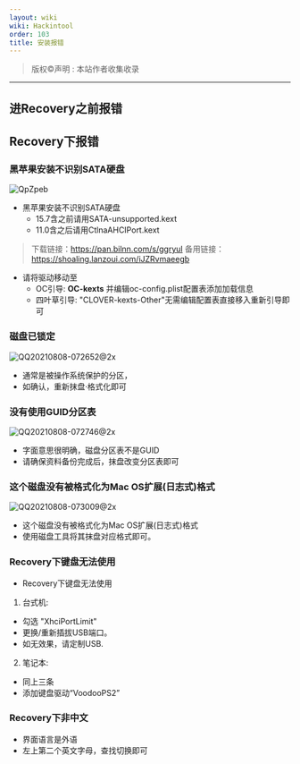 ```yaml
---
layout: wiki
wiki: Hackintool
order: 103
title: 安装报错
---
```



> 版权©️声明 : 本站作者收集收录

------------
## 进Recovery之前报错
### 
## Recovery下报错
### 黑苹果安装不识别SATA硬盘
![QpZpeb](https://cdn.jsdelivr.net/gh/muzishaoxing/Picture@main/uPic/QpZpeb.jpg)
- 黑苹果安装不识别SATA硬盘
  - 15.7含之前请用SATA-unsupported.kext
  - 11.0含之后请用CtlnaAHCIPort.kext
> 下载链接：https://pan.bilnn.com/s/ggryul
> 备用链接：https://shoaling.lanzoui.com/iJZRvmaeegb

- 请将驱动移动至
  - OC引导: **OC-kexts** 并编辑oc-config.plist配置表添加加载信息
  - 四叶草引导: "CLOVER-kexts-Other"无需编辑配置表直接移入重新引导即可

### 磁盘已锁定
![QQ20210808-072652@2x](https://cdn.jsdelivr.net/gh/muzishaoxing/Picture@main/uPic/QQ20210808-072652@2x.png)
- 通常是被操作系统保护的分区，
- 如确认，重新抹盘·格式化即可

### 没有使用GUID分区表
![QQ20210808-072746@2x](https://cdn.jsdelivr.net/gh/muzishaoxing/Picture@main/uPic/QQ20210808-072746@2x.png)
- 字面意思很明确，磁盘分区表不是GUID
- 请确保资料备份完成后，抹盘改变分区表即可

### 这个磁盘没有被格式化为Mac OS扩展(日志式)格式
![QQ20210808-073009@2x](https://cdn.jsdelivr.net/gh/muzishaoxing/Picture@main/uPic/QQ20210808-073009@2x.png)

- 这个磁盘没有被格式化为Mac OS扩展(日志式)格式
- 使用磁盘工具将其抹盘对应格式即可。

### Recovery下键盘无法使用
- Recovery下键盘无法使用
1. 台式机:
  - 勾选 "XhciPortLimit"
  - 更换/重新插拔USB端口。
  - 如无效果，请定制USB.
2. 笔记本:
  - 同上三条
  - 添加键盘驱动“VoodooPS2”

### Recovery下非中文
- 界面语言是外语
- 左上第二个英文字母，查找切换即可